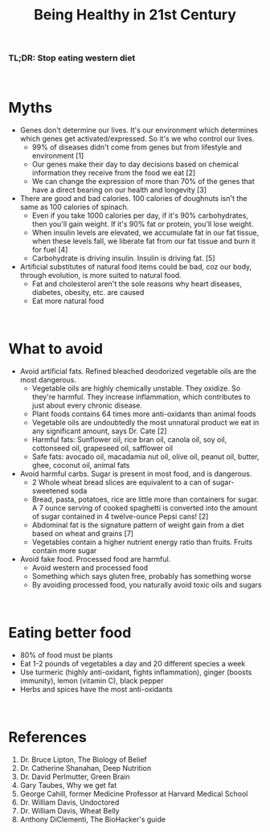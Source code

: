<h1 align="center"> Being Healthy in 21st Century </h1>

<br>

### TL;DR: Stop eating western diet

<br>

# Myths

* Genes don't determine our lives. It's our environment which determines which genes get activated/expressed. So it's we who control our lives.
  * 99% of diseases didn't come from genes but from lifestyle and environment [1]
  * Our genes make their day to day decisions based on chemical information they receive from the food we eat [2]
  * We can change the expression of more than 70% of the genes that have a direct bearing on our health and longevity [3]
* There are good and bad calories. 100 calories of doughnuts isn't the same as 100 calories of spinach.
  * Even if you take 1000 calories per day, if it's 90% carbohydrates, then you'll gain weight. If it's 90% fat or protein, you'll lose weight.
  * When insulin levels are elevated, we accumulate fat in our fat tissue, when these levels fall, we liberate fat from our fat tissue and burn it for fuel [4]
  * Carbohydrate is driving insulin. Insulin is driving fat. [5]
* Artificial substitutes of natural food items could be bad, coz our body, through evolution, is more suited to natural food.
  * Fat and cholesterol aren't the sole reasons why heart diseases, diabetes, obesity, etc. are caused
  * Eat more natural food

<br>

# What to avoid

* Avoid artificial fats. Refined bleached deodorized vegetable oils are the most dangerous.
  * Vegetable oils are highly chemically unstable. They oxidize. So they're harmful. They increase inflammation, which contributes to just about every chronic disease. 
  * Plant foods contains 64 times more anti-oxidants than animal foods
  * Vegetable oils are undoubtedly the most unnatural product we eat in any significant amount, says Dr. Cate [2]
  * Harmful fats: Sunflower oil, rice bran oil, canola oil, soy oil, cottonseed oil, grapeseed oil, safflower oil
  * Safe fats: avocado oil, macadamia nut oil, olive oil, peanut oil, butter, ghee, coconut oil, animal fats
* Avoid harmful carbs. Sugar is present in most food, and is dangerous.
  * 2 Whole wheat bread slices are equivalent to a can of sugar-sweetened soda
  * Bread, pasta, potatoes, rice are little more than containers for sugar. A 7 ounce serving of cooked spaghetti is converted into the amount of sugar contained in 4 twelve-ounce Pepsi cans! [2]
  * Abdominal fat is the signature pattern of weight gain from a diet based on wheat and grains [7]
  * Vegetables contain a higher nutrient energy ratio than fruits. Fruits contain more sugar
* Avoid fake food. Processed food are harmful.
  * Avoid western and processed food
  * Something which says gluten free, probably has something worse 
  * By avoiding processed food, you naturally avoid toxic oils and sugars

<br>

# Eating better food

* 80% of food must be plants
* Eat 1-2 pounds of vegetables a day and 20 different species a week
* Use turmeric (highly anti-oxidant, fights inflammation), ginger (boosts immunity), lemon (vitamin C), black pepper
* Herbs and spices have the most anti-oxidants
		
<br>

# References

1. Dr. Bruce Lipton, The Biology of Belief
2. Dr. Catherine Shanahan, Deep Nutrition
3. Dr. David Perlmutter, Green Brain
4. Gary Taubes, Why we get fat
5. George Cahill, former Medicine Professor at Harvard Medical School
6. Dr. William Davis, Undoctored
7. Dr. William Davis, Wheat Belly
8. Anthony DiClementi, The BioHacker's guide

<br>
